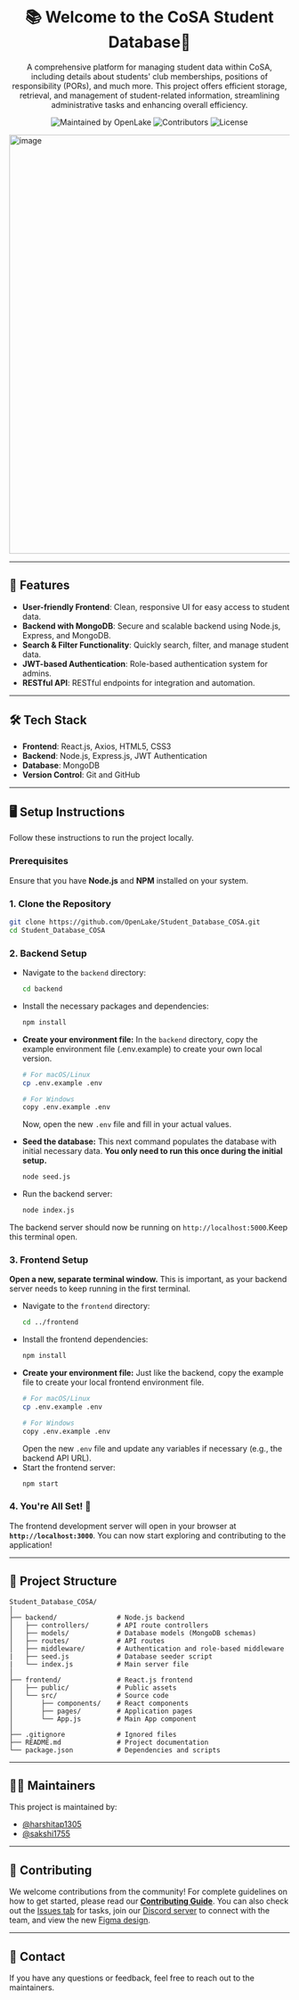 <h1 align="center">📚 Welcome to the CoSA Student Database👋</h1>

<p align="center">
A comprehensive platform for managing student data within CoSA, including details about students' club memberships, positions of responsibility (PORs), and much more. This project offers efficient storage, retrieval, and management of student-related information, streamlining administrative tasks and enhancing overall efficiency.

</p>

<p align="center">
  <img src="https://img.shields.io/badge/Maintained%20By-OpenLake-green.svg" alt="Maintained by OpenLake">
  <img src="https://img.shields.io/badge/Maintainers-2-yellow.svg" alt="Contributors">
  <img src="https://img.shields.io/badge/license-MIT-blue.svg" alt="License">
</p>
<img width="1071" height="752" alt="image" src="https://github.com/user-attachments/assets/bcd44ac4-4a52-409c-86eb-bb77f0058316" />

---

## 🚀 Features

- **User-friendly Frontend**: Clean, responsive UI for easy access to student data.
- **Backend with MongoDB**: Secure and scalable backend using Node.js, Express, and MongoDB.
- **Search & Filter Functionality**: Quickly search, filter, and manage student data.
- **JWT-based Authentication**: Role-based authentication system for admins.
- **RESTful API**: RESTful endpoints for integration and automation.

---

## 🛠️ Tech Stack

- **Frontend**: React.js, Axios, HTML5, CSS3
- **Backend**: Node.js, Express.js, JWT Authentication
- **Database**: MongoDB
- **Version Control**: Git and GitHub

---

## 🖥️ Setup Instructions

Follow these instructions to run the project locally.

### Prerequisites

Ensure that you have **Node.js** and **NPM** installed on your system.

### 1. Clone the Repository

```bash
git clone https://github.com/OpenLake/Student_Database_COSA.git
cd Student_Database_COSA
```

### 2. Backend Setup

- Navigate to the `backend` directory:
  ```bash
  cd backend
  ```
- Install the necessary packages and dependencies:
  ```bash
  npm install
  ```
- **Create your environment file:**
  In the `backend` directory, copy the example environment file (.env.example) to create your own local version.
  ```bash
  # For macOS/Linux
  cp .env.example .env
  
  # For Windows
  copy .env.example .env
  ```
  Now, open the new `.env` file and fill in your actual values.

- **Seed the database:**
  This next command populates the database with initial necessary data. **You only need to run this once during the initial setup.**
  ```bash
  node seed.js
  ```
- Run the backend server:
  ```bash
  node index.js
  ```
The backend server should now be running on `http://localhost:5000`.Keep this terminal open.

### 3. Frontend Setup
**Open a new, separate terminal window.** This is important, as your backend server needs to keep running in the first terminal.
- Navigate to the `frontend` directory:
  ```bash
  cd ../frontend
  ```
- Install the frontend dependencies:
  ```bash
  npm install
  ```
- **Create your environment file:**
  Just like the backend, copy the example file to create your local frontend environment file.
  ```bash
  # For macOS/Linux
  cp .env.example .env

  # For Windows
  copy .env.example .env
  ```
  Open the new `.env` file and update any variables if necessary (e.g., the backend API URL).
- Start the frontend server:
  ```bash
  npm start
  ```

### 4. You're All Set! 🎉

The frontend development server will open in your browser at **`http://localhost:3000`**. You can now start exploring and contributing to the application!

---

## 📂 Project Structure

```
Student_Database_COSA/
│
├── backend/               # Node.js backend
│   ├── controllers/       # API route controllers
│   ├── models/            # Database models (MongoDB schemas)
│   ├── routes/            # API routes
│   ├── middleware/        # Authentication and role-based middleware 
|   ├── seed.js            # Database seeder script
|   └── index.js           # Main server file
│
├── frontend/              # React.js frontend
│   ├── public/            # Public assets
│   └── src/               # Source code
│       ├── components/    # React components
│       ├── pages/         # Application pages
│       └── App.js         # Main App component
│
├── .gitignore             # Ignored files
├── README.md              # Project documentation
└── package.json           # Dependencies and scripts
```

---

## 🧑‍💻 Maintainers

This project is maintained by:

- [@harshitap1305](https://github.com/harshitap1305)
- [@sakshi1755](https://github.com/sakshi1755)

---

## 🤝 Contributing
We welcome contributions from the community! For complete guidelines on how to get started, please read our **[Contributing Guide](CONTRIBUTING.md)**.
You can also check out the [Issues tab](https://github.com/OpenLake/Student_Database_COSA/issues) for tasks, join our [Discord server](https://discord.gg/hQFhv2t4) to connect with the team, and view the new [Figma design](https://www.figma.com/design/30y4S7ZfFo92GAwV2uacOG/Student-DB_CoSA?node-id=0-1&t=e95ozkVrFmlxgdOK-1).

---

## 📧 Contact

If you have any questions or feedback, feel free to reach out to the maintainers.
